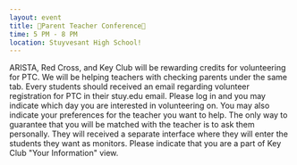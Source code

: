 ```yaml
---
layout: event
title: 📜Parent Teacher Conference📜
time: 5 PM - 8 PM 
location: Stuyvesant High School!
---
```

ARISTA, Red Cross, and Key Club will be rewarding credits for volunteering for PTC. We will be helping teachers with checking parents under the same tab. Every students should received an email regarding volunteer registration for PTC in their stuy.edu email. Please log in and you may indicate which day you are interested in volunteering on. You may also indicate your preferences for the teacher you want to help. The only way to guarantee that you will be matched with the teacher is to ask them personally. They will received a separate interface where they will enter the students they want as monitors. Please indicate that you are a part of Key Club "Your Information" view. 